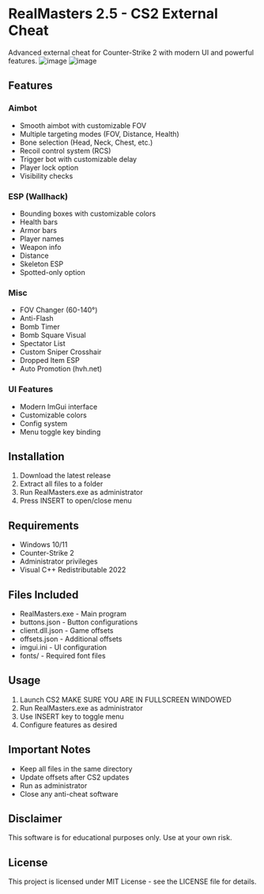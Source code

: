 # RealMasters 2.5 - CS2 External Cheat

Advanced external cheat for Counter-Strike 2 with modern UI and powerful features.
![image](https://github.com/user-attachments/assets/8ce3082e-0cfd-4454-a447-b21f9ee28ad8)
![image](https://github.com/user-attachments/assets/45b08b32-7e5f-4bd0-a7db-d7dbc5aebcde)

## Features

### Aimbot
- Smooth aimbot with customizable FOV
- Multiple targeting modes (FOV, Distance, Health)
- Bone selection (Head, Neck, Chest, etc.)
- Recoil control system (RCS)
- Trigger bot with customizable delay
- Player lock option
- Visibility checks

### ESP (Wallhack)
- Bounding boxes with customizable colors
- Health bars
- Armor bars
- Player names
- Weapon info
- Distance
- Skeleton ESP
- Spotted-only option

### Misc
- FOV Changer (60-140°)
- Anti-Flash
- Bomb Timer
- Bomb Square Visual
- Spectator List
- Custom Sniper Crosshair
- Dropped Item ESP
- Auto Promotion (hvh.net)

### UI Features
- Modern ImGui interface
- Customizable colors
- Config system
- Menu toggle key binding

## Installation

1. Download the latest release
2. Extract all files to a folder
3. Run RealMasters.exe as administrator
4. Press INSERT to open/close menu

## Requirements

- Windows 10/11
- Counter-Strike 2
- Administrator privileges
- Visual C++ Redistributable 2022

## Files Included

- RealMasters.exe - Main program
- buttons.json - Button configurations
- client.dll.json - Game offsets
- offsets.json - Additional offsets
- imgui.ini - UI configuration
- fonts/ - Required font files

## Usage

1. Launch CS2 MAKE SURE YOU ARE IN FULLSCREEN WINDOWED
2. Run RealMasters.exe as administrator
3. Use INSERT key to toggle menu
4. Configure features as desired

## Important Notes

- Keep all files in the same directory
- Update offsets after CS2 updates
- Run as administrator
- Close any anti-cheat software

## Disclaimer

This software is for educational purposes only. Use at your own risk.

## License

This project is licensed under MIT License - see the LICENSE file for details. 
